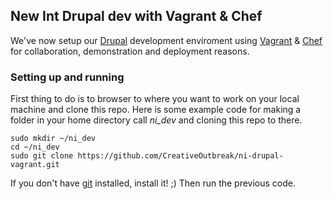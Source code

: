 ## New Int Drupal dev with Vagrant & Chef
We've now setup our [Drupal][2] development enviroment using [Vagrant][1] & [Chef][3] for collaboration, demonstration and deployment reasons.
### Setting up and running
First thing to do is to browser to where you want to work on your local machine and clone this repo. Here is some example code for making a folder in your home directory call *ni_dev* and cloning this repo to there.
```Shell
sudo mkdir ~/ni_dev
cd ~/ni_dev
sudo git clone https://github.com/CreativeOutbreak/ni-drupal-vagrant.git
```
If you don't have [git][4] installed, install it! ;)
Then run the previous code.






[1]: http://www.vagrantup.com/      "Vagrant - Main site"
[2]: https://www.drupal.org/       "Dupal - Main site"
[3]: http://www.getchef.com/         "Chef - Main site"
[4]: http://git-scm.com/            "Git - Main site"
    
